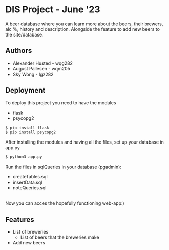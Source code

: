 # DIS Project - June '23
A beer database where you can learn more about the beers, their brewers, alc %, history and description. Alongside the feature to add new beers to the site/database. 

## Authors
- Alexander Husted - wqg282 
- August Pallesen - wqm205 
- Sky Wong - lgz282

## Deployment
To deploy this project you need to have the modules
- flask 
- psycopg2

```bash
$ pip install flask 
$ pip install psycopg2
```
After installing the modules and having all the files, set up your database in app.py 
```bash
$ python3 app.py
```
Run the files in sqlQueries in your database (pgadmin): 
- createTables.sql 
- insertData.sql
- noteQueries.sql 
<br />
Now you can acces the hopefully functioning web-app:) 

## Features
- List of breweries
    - List of beers that the breweries make
- Add new beers 
